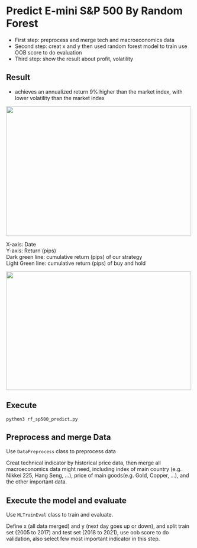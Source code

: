 # Predict E-mini S&P 500 By Random Forest
* First step: preprocess and merge tech and macroeconomics data
* Second step: creat x and y then used random forest model to train use OOB score to do evaluation
* Third step: show the result about profit, volatility
## Result
* achieves an annualized return 9% higher than the market index, with lower volatility than the market index  
<img src="https://github.com/AndyFanChen/SP500_Random_Forest_Predict/blob/main/Profit_Plot.png" width="500" height="350">

X-axis: Date  
Y-axis: Return (pips)  
Dark green line: cumulative return (pips) of our strategy  
Light Green line: cumulative return (pips) of buy and hold

<img src="https://github.com/AndyFanChen/SP500_Random_Forest_Predict/blob/main/Return_Table.png" width="500" height="320">

## Execute
`python3 rf_sp500_predict.py`
## Preprocess and merge Data

Use `DataPreprocess` class to preprocess data

Creat technical indicator by historical price data, then merge all macroeconomics data might need, including index of main country (e.g. Nikkei 225, Hang Seng, ...), price of main goods(e.g. Gold, Copper, ...), and the other important data. 

## Execute the model and evaluate

Use `MLTrainEval` class to train and evaluate.

Define x (all data merged) and y (next day goes up or down), and split train set (2005 to 2017) and test set (2018 to 2021), use oob score to do validation, also select few most important indicator in this step.










